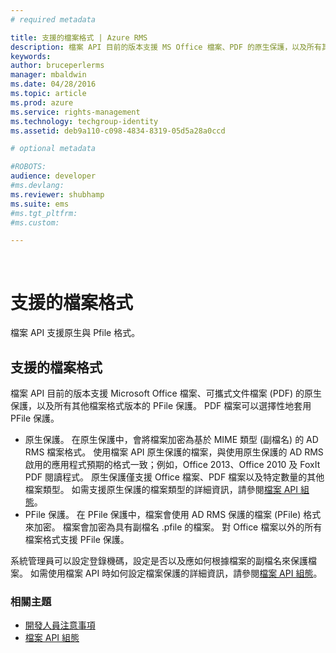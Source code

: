 ```yaml
---
# required metadata

title: 支援的檔案格式 | Azure RMS
description: 檔案 API 目前的版本支援 MS Office 檔案、PDF 的原生保護，以及所有其他檔案格式版本的 PFile 保護。
keywords:
author: bruceperlerms
manager: mbaldwin
ms.date: 04/28/2016
ms.topic: article
ms.prod: azure
ms.service: rights-management
ms.technology: techgroup-identity
ms.assetid: deb9a110-c098-4834-8319-05d5a28a0ccd

# optional metadata

#ROBOTS:
audience: developer
#ms.devlang:
ms.reviewer: shubhamp
ms.suite: ems
#ms.tgt_pltfrm:
#ms.custom:

---
```


﻿
# 支援的檔案格式

檔案 API 支援原生與 Pfile 格式。

## 支援的檔案格式

檔案 API 目前的版本支援 Microsoft Office 檔案、可攜式文件檔案 (PDF) 的原生保護，以及所有其他檔案格式版本的 PFile 保護。 PDF 檔案可以選擇性地套用 PFile 保護。

-   原生保護。 在原生保護中，會將檔案加密為基於 MIME 類型 (副檔名) 的 AD RMS 檔案格式。 使用檔案 API 原生保護的檔案，與使用原生保護的 AD RMS 啟用的應用程式預期的格式一致；例如，Office 2013、Office 2010 及 FoxIt PDF 閱讀程式。 原生保護僅支援 Office 檔案、PDF 檔案以及特定數量的其他檔案類型。 如需支援原生保護的檔案類型的詳細資訊，請參閱[檔案 API 組態](file-api-configuration.md)。
-   PFile 保護。 在 PFile 保護中，檔案會使用 AD RMS 保護的檔案 (PFile) 格式來加密。 檔案會加密為具有副檔名 .pfile 的檔案。 對 Office 檔案以外的所有檔案格式支援 PFile 保護。

系統管理員可以設定登錄機碼，設定是否以及應如何根據檔案的副檔名來保護檔案。 如需使用檔案 API 時如何設定檔案保護的詳細資訊，請參閱[檔案 API 組態](file-api-configuration.md)。

### 相關主題

* [開發人員注意事項](developer-notes.md)
* [檔案 API 組態](file-api-configuration.md)
 

 





<!--HONumber=Apr16_HO3-->


